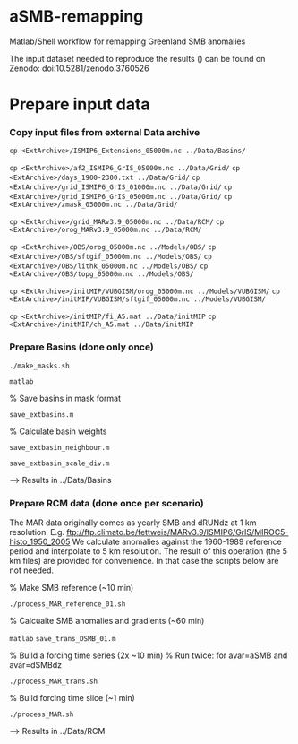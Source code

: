 # aSMB-remapping
Matlab/Shell workflow for remapping Greenland SMB anomalies

The input dataset needed to reproduce the results (<ExtArchive>) can be found on Zenodo: doi:10.5281/zenodo.3760526

# Prepare input data 

### Copy input files from external Data archive 

`cp <ExtArchive>/ISMIP6_Extensions_05000m.nc ../Data/Basins/`

`cp <ExtArchive>/af2_ISMIP6_GrIS_05000m.nc ../Data/Grid/`
`cp <ExtArchive>/days_1900-2300.txt ../Data/Grid/`
`cp <ExtArchive>/grid_ISMIP6_GrIS_01000m.nc ../Data/Grid/`
`cp <ExtArchive>/grid_ISMIP6_GrIS_05000m.nc ../Data/Grid/`
`cp <ExtArchive>/zmask_05000m.nc ../Data/Grid/`

`cp <ExtArchive>/grid_MARv3.9_05000m.nc ../Data/RCM/`
`cp <ExtArchive>/orog_MARv3.9_05000m.nc ../Data/RCM/`

`cp <ExtArchive>/OBS/orog_05000m.nc ../Models/OBS/`
`cp <ExtArchive>/OBS/sftgif_05000m.nc ../Models/OBS/`
`cp <ExtArchive>/OBS/lithk_05000m.nc ../Models/OBS/`
`cp <ExtArchive>/OBS/topg_05000m.nc ../Models/OBS/`

`cp <ExtArchive>/initMIP/VUBGISM/orog_05000m.nc ../Models/VUBGISM/`
`cp <ExtArchive>/initMIP/VUBGISM/sftgif_05000m.nc ../Models/VUBGISM/`

`cp <ExtArchive>/initMIP/fi_A5.mat ../Data/initMIP`
`cp <ExtArchive>/initMIP/ch_A5.mat ../Data/initMIP`


### Prepare Basins (done only once)

`./make_masks.sh`

`matlab`

% Save basins in mask format 

`save_extbasins.m`

% Calculate basin weights

`save_extbasin_neighbour.m`

`save_extbasin_scale_div.m`

--> Results in ../Data/Basins

### Prepare RCM data (done once per scenario) 

The MAR data originally comes as yearly SMB and dRUNdz at 1 km resolution. E.g.
ftp://ftp.climato.be/fettweis/MARv3.9/ISMIP6/GrIS/MIROC5-histo_1950_2005
We calculate anomalies against the 1960-1989 reference period and interpolate to 
5 km resolution. The result of this operation (the 5 km files) are provided for 
convenience. In that case the scripts below are not needed.

% Make SMB reference (~10 min)

`./process_MAR_reference_01.sh`

% Calcualte SMB anomalies and gradients (~60 min)

`matlab`
`save_trans_DSMB_01.m`

% Build a forcing time series (2x ~10 min)
% Run twice: for avar=aSMB and avar=dSMBdz

`./process_MAR_trans.sh`

% Build forcing time slice (~1 min)

`./process_MAR.sh`

--> Results in ../Data/RCM
